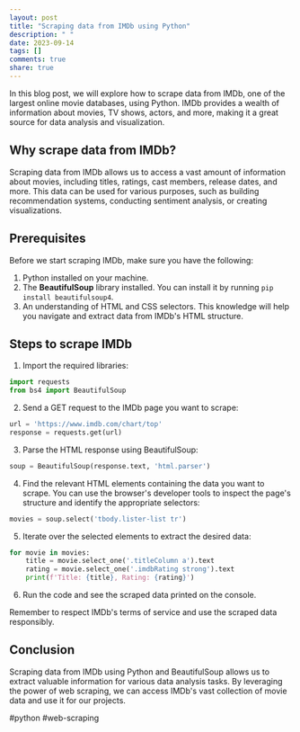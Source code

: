 ```yaml
---
layout: post
title: "Scraping data from IMDb using Python"
description: " "
date: 2023-09-14
tags: []
comments: true
share: true
---
```


In this blog post, we will explore how to scrape data from IMDb, one of the largest online movie databases, using Python. IMDb provides a wealth of information about movies, TV shows, actors, and more, making it a great source for data analysis and visualization.

## Why scrape data from IMDb?

Scraping data from IMDb allows us to access a vast amount of information about movies, including titles, ratings, cast members, release dates, and more. This data can be used for various purposes, such as building recommendation systems, conducting sentiment analysis, or creating visualizations.

## Prerequisites

Before we start scraping IMDb, make sure you have the following:

1. Python installed on your machine.
2. The **BeautifulSoup** library installed. You can install it by running `pip install beautifulsoup4`.
3. An understanding of HTML and CSS selectors. This knowledge will help you navigate and extract data from IMDb's HTML structure.

## Steps to scrape IMDb

1. Import the required libraries:
```python
import requests
from bs4 import BeautifulSoup
```
2. Send a GET request to the IMDb page you want to scrape:
```python
url = 'https://www.imdb.com/chart/top'
response = requests.get(url)
```
3. Parse the HTML response using BeautifulSoup:
```python
soup = BeautifulSoup(response.text, 'html.parser')
```
4. Find the relevant HTML elements containing the data you want to scrape. You can use the browser's developer tools to inspect the page's structure and identify the appropriate selectors:
```python
movies = soup.select('tbody.lister-list tr')
```
5. Iterate over the selected elements to extract the desired data:
```python
for movie in movies:
    title = movie.select_one('.titleColumn a').text
    rating = movie.select_one('.imdbRating strong').text
    print(f'Title: {title}, Rating: {rating}')
```
6. Run the code and see the scraped data printed on the console.

Remember to respect IMDb's terms of service and use the scraped data responsibly.

## Conclusion

Scraping data from IMDb using Python and BeautifulSoup allows us to extract valuable information for various data analysis tasks. By leveraging the power of web scraping, we can access IMDb's vast collection of movie data and use it for our projects.

#python #web-scraping